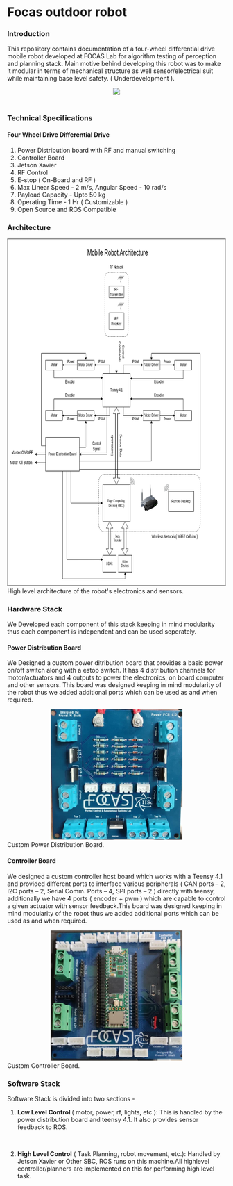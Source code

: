 # Focas outdoor robot

### Introduction
This repository contains documentation of a four-wheel differential drive mobile robot developed at FOCAS Lab for algorithm testing of perception and planning stack. 
Main motive behind developing this robot was to make it modular in terms of mechanical structure as well sensor/electrical suit while maintaining base level safety. ( Underdevelopment ).
<center>
<img src="Docs/Images/researchrobot.gif" height="200px">
</center>
<br>

### Technical Specifications 

#### Four Wheel Drive Differential Drive 

1) Power Distribution board with RF and manual switching <br>
2) Controller Board<br>
3) Jetson Xavier<br>
4) RF Control<br>
5) E-stop ( On-Board and RF )<br>
6) Max Linear Speed - 2 m/s, Angular Speed - 10 rad/s<br>
7) Payload Capacity - Upto 50 kg<br>
8) Operating Time - 1 Hr ( Customizable )<br>
9) Open Source and ROS Compatible<br>

### Architecture
<center>
<img src="Docs/Images/Robot_Architecture.png" height="800px">
</center>
<div class="caption">
    High level architecture of the robot's electronics and sensors.
</div>

### Hardware Stack
We Developed each component of this stack keeping in mind modularity thus each component is independent and can be used seperately.<br>

#### Power Distribution Board
We Designed a custom power ditribution board that provides a basic power on/off switch along with a estop switch. It has 4 distribution channels for motor/actuators and 4 outputs to power the electronics, on board computer and other sensors. This board was designed keeping in mind modularity of the robot thus we added additional ports which can be used as and when required.

<center>
<img src="Docs/Images/pcb.png" height="300px">
</center>
<div class="caption">
    Custom Power Distribution Board.
</div>

#### Controller Board
We designed a custom controller host board which works with a Teensy 4.1 and provided different ports to interface various peripherals ( CAN ports – 2, I2C ports – 2, Serial Comm. Ports – 4, SPI ports – 2 ) directly with teensy, additionally we have 4 ports ( encoder + pwm ) which are capable to control a given actuator with sensor feedback.This board was designed keeping in mind modularity of the robot thus we added additional ports which can be used as and when required.

<center>
<img src="Docs/Images/controller_pcb.png" height="300px">
</center>
<div class="caption">
    Custom Controller Board.
</div>

### Software Stack

Software Stack is divided into two sections -<br> 
1) <b> Low Level Control </b>( motor, power, rf, lights, etc.):
   This is handled by the power distribution board and teensy 4.1. It also provides sensor feedback to ROS.
<br>

2) <b>High Level Control</b> ( Task Planning, robot movement, etc.):
   Handled by Jetson Xavier or Other SBC, ROS runs on this machine.All highlevel controller/planners are implemented on this for performing high level task.<br>

